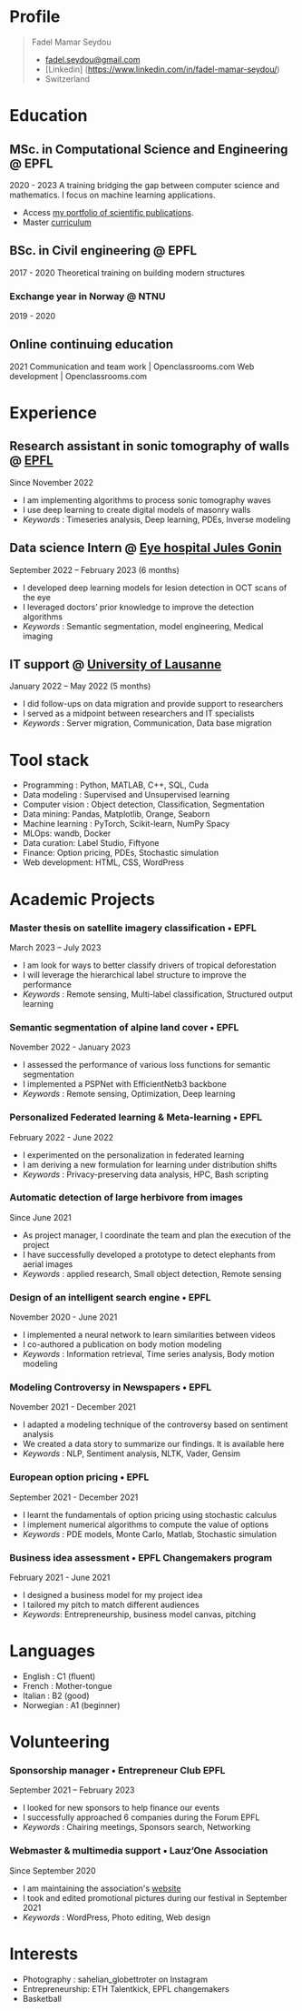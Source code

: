 # Profile

> Fadel Mamar Seydou
> - fadel.seydou@gmail.com
> - [Linkedin] (https://www.linkedin.com/in/fadel-mamar-seydou/)
> - Switzerland

# Education

## MSc. in Computational Science and Engineering @ EPFL
2020  - 2023
A training bridging the gap between computer science and mathematics. I focus on machine learning applications.
-	Access [my portfolio of scientific publications](https://orcid.org/0000-0002-2582-3084).
-	Master [curriculum](https://www.epfl.ch/education/master/programs/computational-science-and-engineering/)

## BSc. in Civil engineering @ EPFL
2017 - 2020
Theoretical training on building modern structures

### Exchange year in Norway @ NTNU 
2019 - 2020

## Online continuing education
2021 
Communication and team work | Openclassrooms.com
Web development             | Openclassrooms.com


# Experience

## Research assistant in sonic tomography of walls @ [EPFL](https://www.epfl.ch/en/)
Since November 2022
-	I am implementing algorithms to process sonic tomography waves
-	I use deep learning to create digital models of masonry walls 
- _Keywords_ : Timeseries analysis, Deep learning, PDEs, Inverse modeling

## Data science Intern @ [Eye hospital Jules Gonin ](https://www.ophtalmique.ch/)
 September 2022 – February 2023 (6 months)
-	I developed deep learning models for lesion detection in OCT scans of the eye
-	I leveraged doctors’ prior knowledge to improve the detection algorithms
- _Keywords_ : Semantic segmentation, model engineering, Medical imaging

## IT support @ [University of Lausanne](https://www.unil.ch/index.html) 
January 2022 – May 2022 (5 months)
-	I did follow-ups on data migration and provide support to researchers
-	I served as a midpoint between researchers and IT specialists
- _Keywords_ : Server migration, Communication, Data base migration


# Tool stack

-	Programming : Python, MATLAB, C++, SQL, Cuda
-	Data modeling : Supervised and Unsupervised learning
-	Computer vision : Object detection, Classification, Segmentation
-	Data mining:  Pandas, Matplotlib, Orange, Seaborn
-	Machine learning : PyTorch, Scikit-learn, NumPy Spacy
-	MLOps: wandb, Docker
-	Data curation: Label Studio, Fiftyone
-	Finance: Option pricing, PDEs, Stochastic simulation 
-	Web development: HTML, CSS, WordPress

# Academic Projects
### Master thesis on satellite imagery classification • EPFL 
March 2023 – July 2023
-	I am look for ways to better classify drivers of tropical deforestation 
-	I will leverage the hierarchical label structure to improve the performance
- *Keywords* : Remote sensing, Multi-label classification, Structured output learning

### Semantic segmentation of alpine land cover  • EPFL 
November 2022 - January 2023  
-	I assessed the performance of various loss functions for semantic segmentation
-	I implemented a PSPNet with EfficientNetb3 backbone 
- *Keywords* : Remote sensing, Optimization, Deep learning

### Personalized Federated learning & Meta-learning • EPFL 
February 2022 - June 2022
-	I experimented on the personalization in federated learning 
-	I am deriving a new formulation for learning under distribution shifts
- *Keywords* : Privacy-preserving data analysis, HPC, Bash scripting

### Automatic detection of large herbivore from images 
Since June 2021 
-	As project manager, I coordinate the team and plan the execution of the project
-	I have successfully developed a prototype to detect elephants from aerial images
- _Keywords_ :  applied research,  Small object detection,  Remote sensing

### Design of an intelligent search engine • EPFL 
November 2020 - June 2021  
-	I implemented a neural network to learn similarities between videos
-	I co-authored a publication on body motion modeling
- _Keywords_ : Information retrieval, Time series analysis, Body motion modeling

### Modeling Controversy in Newspapers • EPFL 
November 2021 - December 2021  
-	I adapted a modeling technique of the controversy based on sentiment analysis
-	We created a data story to summarize our findings. It is available here
- _Keywords_ : NLP, Sentiment analysis, NLTK, Vader, Gensim

### European option pricing • EPFL 
September 2021 - December 2021  
-	I learnt the fundamentals of option pricing using stochastic calculus
-	I implement numerical algorithms to compute the value of options
- _Keywords_ : PDE models, Monte Carlo, Matlab, Stochastic simulation

### Business idea assessment • EPFL Changemakers program 
February 2021 - June 2021
-	I designed a business model for my project idea
-	I tailored my pitch to match different audiences
- _Keywords_: Entrepreneurship, business model canvas, pitching


# Languages

-	English : C1 (fluent)
-	French : Mother-tongue
-	Italian : B2 (good)
-	Norwegian : A1 (beginner)


# Volunteering
### Sponsorship manager • Entrepreneur Club EPFL
September 2021 – February 2023
-	I looked for new sponsors to help finance our  events 
-	I successfully approached 6 companies during the Forum EPFL
- _Keywords_ : Chairing meetings, Sponsors search, Networking

### Webmaster & multimedia support • Lauz’One  Association
 Since September 2020
-	I am maintaining the association's [website](https://lauzonefestival.ch/) 
-	I took and edited promotional pictures during our festival in September 2021
-	_Keywords_ : WordPress, Photo editing, Web design


# Interests

-	Photography : sahelian_globettroter on Instagram 
-	Entrepreneurship: ETH Talentkick, EPFL changemakers 
-	Basketball




